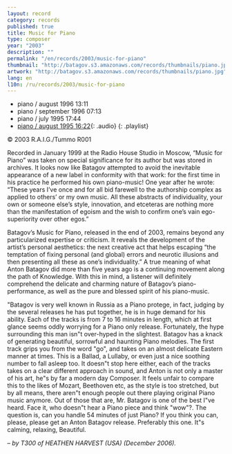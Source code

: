 ```yaml
---
layout: record
category: records
published: true
title: Music for Piano
type: composer
year: "2003"
description: ""
permalink: "/en/records/2003/music-for-piano"
thumbnail: "http://batagov.s3.amazonaws.com/records/thumbnails/piano.jpg"
artwork: "http://batagov.s3.amazonaws.com/records/thumbnails/piano.jpg"
lang: en
l10n: /ru/records/2003/music-for-piano
---
```


- piano / august 1996 13:11	 
- piano / september 1996 07:13	 
- piano / july 1995	17:44	 
- [piano / august 1995 16:22](http://batagov.s3.amazonaws.com/records/sounds/piano_aug95.mp3){: .audio}
{: .playlist}   

© 2003 R.A.I.G./Tummo R001    

Recorded in January 1999 at the Radio House Studio in Moscow, “Music for Piano” was taken on special significance for its author but was stored in archives. It looks now like Batagov attempted to avoid the inevitable appearance of a new label in conformity with that work: for the first time in his practice he performed his own piano-music! One year after he wrote: “These years I’ve once and for all bid farewell to the authorship complex as applied to others’ or my own music. All these abstracts of individuality, your own or someone else’s style, innovation, and etceteras are nothing more than the manifestation of egoism and the wish to confirm one’s vain ego-superiority over other egos.”  

Batagov’s Music for Piano, released in the end of 2003, remains beyond any particularized expertise or criticism. It reveals the development of the artist’s personal aesthetics: the next creative act that helps escaping “the temptation of fixing personal (and global) errors and neurotic illusions and then presenting all these as one’s individuality.” A true meaning of what Anton Batagov did more than five years ago is a continuing movement along the path of Knowledge. With this in mind, a listener will definitely comprehend the delicate and charming nature of Batagov’s piano-performance, as well as the pure and blessed spirit of his piano-music.  

"Batagov is very well known in Russia as a Piano protege, in fact, judging by the several releases he has put together, he is in huge demand for his ability. Each of the tracks is from 7 to 16 minutes in length, which at first glance seems oddly worrying for a Piano only release. Fortunately, the hype surrounding this man isn"t over-hyped in the slightest. Batagov has a knack of generating beautiful, sorrowful and haunting Piano melodies. The first track grips you from the word "go", and takes on an almost delicate Eastern manner at times. This is a Ballad, a Lullaby, or even just a nice soothing number to fall asleep too. It doesn"t stop here either, each of the tracks takes on a clear different approach in sound, and Anton is not only a master of his art, he"s by far a modern day Composer. It feels unfair to compare this to the likes of Mozart, Beethoven etc, as the style is too stretched, but by all means, there aren"t enough people out there playing original Piano music anymore. Out of those that are, Mr. Batagov is one of the best I"ve heard. Face it, who doesn"t hear a Piano piece and think "wow"?. The question is, can you handle 54 minutes of just Piano? If you think you can, please, please get an Anton Batagov release. Preferably this one. It"s calming, relaxing, Beautiful.  

_– by T300 of HEATHEN HARVEST (USA) (December 2006)._